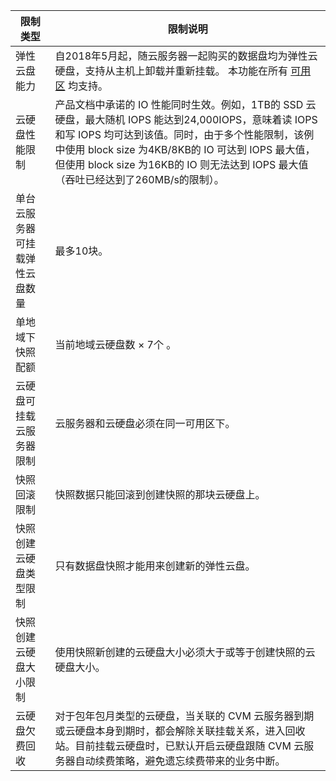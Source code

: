 | 限制类型 | 限制说明 | 
| --- |  --- |
| 弹性云盘能力 | 自2018年5月起，随云服务器一起购买的数据盘均为弹性云硬盘，支持从主机上卸载并重新挂载。 本功能在所有 [可用区](https://cloud.tencent.com/doc/api/229/1286) 均支持。 |
| 云硬盘性能限制| 产品文档中承诺的 IO 性能同时生效。例如，1TB的 SSD 云硬盘，最大随机 IOPS 能达到24,000IOPS，意味着读 IOPS 和写 IOPS 均可达到该值。同时，由于多个性能限制，该例中使用 block size 为4KB/8KB的 IO 可达到 IOPS 最大值，但使用 block size 为16KB的 IO 则无法达到 IOPS 最大值（吞吐已经达到了260MB/s的限制）。 |
| 单台云服务器可挂载弹性云盘数量 |最多10块。 |
| 单地域下快照配额 |当前地域云硬盘数 × 7个 。|
| 云硬盘可挂载云服务器限制 | 云服务器和云硬盘必须在同一可用区下。 |
| 快照回滚限制 |快照数据只能回滚到创建快照的那块云硬盘上。 |
| 快照创建云硬盘类型限制 |只有数据盘快照才能用来创建新的弹性云盘。 |
| 快照创建云硬盘大小限制 |使用快照新创建的云硬盘大小必须大于或等于创建快照的云硬盘大小。 |
| 云硬盘欠费回收 |对于包年包月类型的云硬盘，当关联的 CVM 云服务器到期或云硬盘本身到期时，都会解除关联挂载关系，进入回收站。目前挂载云硬盘时，已默认开启云硬盘跟随 CVM 云服务器自动续费策略，避免遗忘续费带来的业务中断。 |
